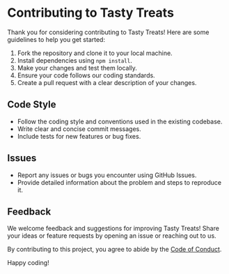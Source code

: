 # Contributing to Tasty Treats

Thank you for considering contributing to Tasty Treats! Here are some guidelines to help you get started:

1. Fork the repository and clone it to your local machine.
2. Install dependencies using `npm install`.
3. Make your changes and test them locally.
4. Ensure your code follows our coding standards.
5. Create a pull request with a clear description of your changes.

## Code Style

- Follow the coding style and conventions used in the existing codebase.
- Write clear and concise commit messages.
- Include tests for new features or bug fixes.

## Issues

- Report any issues or bugs you encounter using GitHub Issues.
- Provide detailed information about the problem and steps to reproduce it.

## Feedback

We welcome feedback and suggestions for improving Tasty Treats! Share your ideas or feature requests by opening an issue or reaching out to us.

By contributing to this project, you agree to abide by the [Code of Conduct](CODE_OF_CONDUCT.md).

Happy coding!
